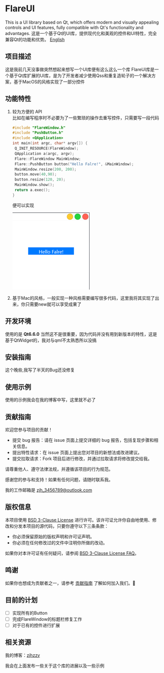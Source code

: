 # FlareUI

This is a UI library based on Qt, which offers modern and visually appealing controls and UI features, fully compatible with Qt's functionality and advantages.
这是一个基于Qt的UI库，提供现代化和美观的控件和UI特性，完全兼容Qt的功能和优势。
[English](README_EN.md)

## 项目描述

这是我前几天没事做突然想起来想写一个UI库便有这么这么一个库
FlareUI库是一个基于Qt库扩展的UI库，是为了开发者减少使用Qss和重复造轮子的一个解决方案，基于MacOS的风格实现了一部分控件

## 功能特性

1. 较为方便的 API<br>比如在编写程序时不必要为了一些繁琐的操作去重写控件，只需要写一段代码

   ```cpp
   #include "FlareWindow.h"
   #include "PushButton.h"
   #include <QApplication>
   int main(int argc, char* argv[]) {
   	Q_INIT_RESOURCE(FlareWindow);
   	QApplication a(argc, argv);
   	Flare::FlareWindow MainWindow;
   	Flare::PushButton button("Hello Falre!", &MainWindow);
   	MainWindow.resize(200, 200);
   	button.move(40,90);
   	button.resize(120, 20);
   	MainWindow.show();
   	return a.exec();
   }
   ```

   便可以实现

   ![窗口代码](assets\MainWindow.png)

   

2. 基于Mac的风格，一般实现一种风格需要编写很多代码，这里我将其实现了出来，你只需要new就可以享受成果了

## 开发环境

使用的是 **Qt6.6.0** 当然这不是很重要，因为代码并没有用到新版本的特性，这是基于QtWidget的，我对与qml不太熟悉所以没搞

## 安装指南

这个晚些,我写了半天的Bug还没修复

## 使用示例

使用的示例我会在我的博客中写，这里就不必了

## 贡献指南

欢迎您参与项目的贡献！

- 提交 bug 报告：请在 issue 页面上提交详细的 bug 报告，包括复现步骤和相关信息。
- 提出特性请求：在 issue 页面上提出您对项目的新想法或改进建议。
- 提交拉取请求：Fork 项目后进行修改，并通过拉取请求将修改提交给我。

请尊重他人、遵守法律法规，并遵循该项目的行为规范。

感谢您的参与和支持！如果有任何问题，请随时联系我。

我的工作邮箱是 zjh_3456789@outlook.com

## 版权信息

本项目使用 [BSD 3-Clause License](https://opensource.org/licenses/BSD-3-Clause) 进行许可。该许可证允许你自由地使用、修改和分发本项目的源代码，只要你遵守以下三条条款：

- 你必须保留原始的版权声明和许可证声明。
- 你必须在任何修改过的文件中注明你所做的改动。

如果你对本许可证有任何疑问，请参阅 [BSD 3-Clause License FAQ](https://www.gnu.org/licenses/license-list.en.html#ModifiedBSD)。

## 鸣谢

如果你也想成为贡献者之一，请参考 [贡献指南](https://bing.vcanbb.top/web/#如何贡献) 了解如何加入我们。👏

## 目前的计划

- [ ] 实现所有的Button
- [ ] 完成FlareWindow的标题栏修复工作
- [ ] 对于已有的控件进行扩展

## 相关资源

我的博客：[zjhzzy](zjhzzy.github.io)

我会在上面发布一些关于这个库的进展以及一些示例
